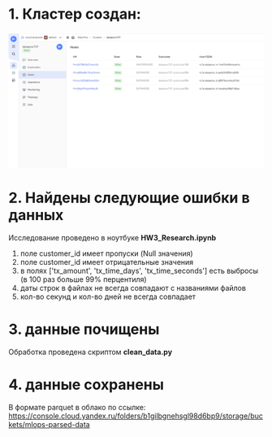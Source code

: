 # 1. Кластер создан:

![Alt text](pic_1.png)

# 2. Найдены следующие ошибки в данных

Исследование проведено в ноутбуке **HW3_Research.ipynb**

1. поле customer_id имеет пропуски (Null значения)
2. поле customer_id имеет отрицательные значения
3. в полях ['tx_amount', 'tx_time_days', 'tx_time_seconds'] есть выбросы (в 100 раз больше 99% перцентиля)
4. даты строк в файлах не всегда совпадают с названиями файлов
5. кол-во секунд и кол-во дней не всегда совпадает

# 3. данные почищены

Обработка проведена скриптом **clean_data.py**

# 4. данные сохранены

В формате parquet в облако по ссылке: https://console.cloud.yandex.ru/folders/b1gilbgnehsgl98d6bp9/storage/buckets/mlops-parsed-data

